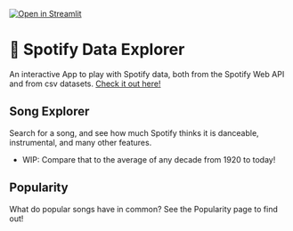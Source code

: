 [![Open in Streamlit](https://static.streamlit.io/badges/streamlit_badge_black_white.svg)](https://share.streamlit.io/caiolang/spotify-data-explorer/main)

# 🎵 Spotify Data Explorer

An interactive App to play with Spotify data, both from the Spotify Web API and from csv datasets.
[Check it out here!](https://share.streamlit.io/caiolang/spotify-data-explorer/main)

## Song Explorer
Search for a song, and see how much Spotify thinks it is danceable, instrumental, and many other features.
- WIP: Compare that to the average of any decade from 1920 to today!

## Popularity
What do popular songs have in common? See the Popularity page to find out!